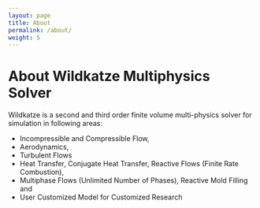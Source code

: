 ```yaml
---
layout: page
title: About
permalink: /about/
weight: 5
---
```


# **About Wildkatze Multiphysics Solver**


Wildkatze is a second and third order finite volume multi-physics solver for simulation in following areas:
- Incompressible and Compressible Flow,
- Aerodynamics,
- Turbulent Flows
- Heat Transfer, Conjugate Heat Transfer, Reactive Flows (Finite Rate Combustion),
- Multiphase Flows (Unlimited Number of Phases), Reactive Mold Filling and
- User Customized Model for Customized Research
